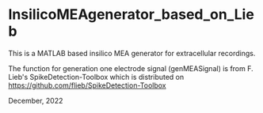 # InsilicoMEAgenerator_based_on_Lieb
This is a MATLAB based insilico MEA generator for extracellular recordings.

The function for generation one electrode signal (genMEASignal) is from F. Lieb's SpikeDetection-Toolbox which is distributed on https://github.com/flieb/SpikeDetection-Toolbox


December, 2022
